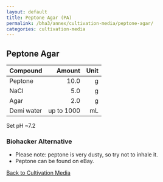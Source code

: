 ```yaml
---
layout: default
title: Peptone Agar (PA)
permalink: /bha3/annex/cultivation-media/peptone-agar/
categories: cultivation-media
---
```


## Peptone Agar

|Compound| Amount | Unit |
|:-------|-------:|-----:|
|Peptone|10.0|g|
|NaCl|5.0|g|
|Agar|2.0|g|
|Demi water| up to 1000|mL|

Set pH ~7.2 

### Biohacker Alternative

* Please note: peptone is very dusty, so try not to inhale it.
* Peptone can be found on eBay.

[Back to Cultivation Media](/bha3/annex/cultivation-media/)
